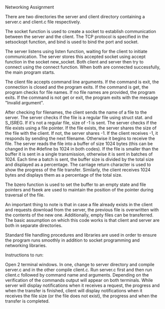 Networking Assignment

There are two directories the server and client directory containing a server.c and client.c file respectively.

The socket function is used to create a socket to establish communication between the server and the client.
The TCP protocol is specified in the setsockopt function, and bind is used to bind the port and socket.

The server listens using listen function, waiting for the client to initiate communication. The server stores this accepted socket using accept function in the socket new_socket. Both client and server then try to connect using the connect function. When both are connected successfully, the main program starts.

The client file accepts command line arguments. If the command is exit, the connection is closed and the program exits. If the command is get, the program checks for file names. If no file names are provided, the program exits. If the command is not get or exit, the program exits with the message "Invalid argument".

After checking for filenames, the client sends the name of a file to the server. The server checks if the file is a regular file using struct stat. and S_ISREG. If it's not a regular file, size of -1 is sent. The server checks if the file exists using a file pointer. If the file exists, the server shares the size of the file with the client. If not, the server shares -1. If the client receives -1, it responds by sending the next filename. Otherwise it begins to receive the file. The server reads the file into a buffer of size 1024 bytes (this can be changed in the #define bs 1024 in both codes). If the file is smaller than the buffer it is sent in a single transmission, otherwise it is sent in batches of 1024. Each time a batch is sent, the buffer size is divided by the total size and displayed as a percentage. The carriage return character is used to show the progress of the file transfer. Similarly, the client receives 1024 bytes and displays them as a percentage of the total size. 

The bzero function is used to set the buffer to an empty state and file pointers and fseek are used to maintain the position of the pointer during traversal of the file. 

An important thing to note is that in case a file already exists in the client and requests download from the server, the previous file is overwritten with the contents of the new one. Additionally, empty files can be transferred. The basic assumption on which this code works is that client and server are both in separate directories.

Standard file handling procedures and libraries are used in order to ensure the program runs smoothly in addition to socket programming and networking libraries.


Instructions to run:

Open 2 terminal windows. In one, change to server directory and compile server.c and in the other compile client.c. Run server.c first and then run client.c followed by command name and arguments. Depending on the verification of the commands output will appear on both terminals. While server will display notifications when it receives a request, the progress and when the transfer is finished, client will display notifications when it receives the file size (or the file does not exist), the progress and when the transfer is completed.